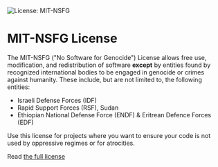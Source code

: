 ![License: MIT-NSFG](https://img.shields.io/badge/License-MIT--NSFG-brightgreen)

# MIT-NSFG License

The MIT-NSFG ("No Software for Genocide") License allows free use, modification, and redistribution of software **except** by entities found by recognized international bodies to be engaged in genocide or crimes against humanity. These include, but are not limited to, the following entities:

* Israeli Defense Forces (IDF)
* Rapid Support Forces (RSF), Sudan
* Ethiopian National Defense Force (ENDF) & Eritrean Defence Forces (EDF)

Use this license for projects where you want to ensure your code is not used by oppressive regimes or for atrocities.

Read [the full license](LICENSE.md)
